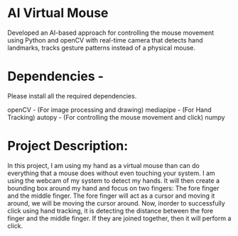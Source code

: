 # AI Virtual Mouse
Developed an AI-based approach for controlling the mouse movement using Python and openCV with real-time camera that detects hand landmarks, tracks gesture patterns instead of a physical mouse.

# Dependencies -

Please install all the required dependencies.

openCV - (For image processing and drawing)
mediapipe - (For Hand Tracking)
autopy - (For controlling the mouse movement and click)
numpy

# Project Description:

In this project, I am using my hand as a virtual mouse than can do everything that a mouse does without even touching your system. I am using the webcam of my system to detect my hands. It will then create a bounding box around my hand and focus on two fingers: The fore finger and the middle finger. The fore finger will act as a cursor and moving it around, we will be moving the cursor around. Now, inorder to successfully click using hand tracking, it is detecting the distance between the fore finger and the middle finger. If they are joined together, then it will perform a click.

